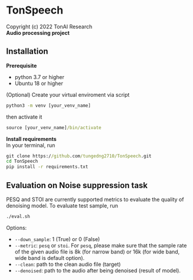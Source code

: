# TonSpeech
Copyright (c) 2022 TonAI Research <br />
**Audio processing project**

## Installation
**Prerequisite** <br />
* python 3.7 or higher
* Ubuntu 18 or higher
  
(Optional) Create your virtual enviroment via script <br />
```bat 
python3 -m venv [your_venv_name]
```
then activate it <br />
```bat
source [your_venv_name]/bin/activate
``` 

**Install requirements** <br />
In your terminal, run <br />
```bat 
git clone https://github.com/tungedng2710/TonSpeech.git
cd TonSpeech 
pip install -r requirements.txt
```


## Evaluation on Noise suppression task
PESQ and STOI are currently supported metrics to evaluate the quality of denoising model. To evaluate test sample, run 
```bat
./eval.sh
```
Options:<br />
* ```--down_sample```: 1 (True) or 0 (False)
* ```--metric```: ```pesq``` or ```stoi```. For ```pesq```, please make sure that the sample rate of the given audio file is 8k (for narrow band) or 16k (for wide band, wide band is default option). 
* ```--clean```: path to the clean audio file (target)
* ```--denoised```: path to the audio after being denoised (result of model).
